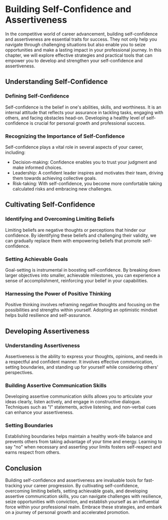 Building Self-Confidence and Assertiveness
===================================================

In the competitive world of career advancement, building self-confidence and assertiveness are essential traits for success. They not only help you navigate through challenging situations but also enable you to seize opportunities and make a lasting impact in your professional journey. In this chapter, we will explore effective strategies and practical tools that can empower you to develop and strengthen your self-confidence and assertiveness.

Understanding Self-Confidence
-----------------------------

### Defining Self-Confidence

Self-confidence is the belief in one's abilities, skills, and worthiness. It is an internal attitude that reflects your assurance in tackling tasks, engaging with others, and facing obstacles head-on. Developing a healthy level of self-confidence is crucial for personal growth and professional success.

### Recognizing the Importance of Self-Confidence

Self-confidence plays a vital role in several aspects of your career, including:

* Decision-making: Confidence enables you to trust your judgment and make informed choices.
* Leadership: A confident leader inspires and motivates their team, driving them towards achieving collective goals.
* Risk-taking: With self-confidence, you become more comfortable taking calculated risks and embracing new challenges.

Cultivating Self-Confidence
---------------------------

### Identifying and Overcoming Limiting Beliefs

Limiting beliefs are negative thoughts or perceptions that hinder our confidence. By identifying these beliefs and challenging their validity, we can gradually replace them with empowering beliefs that promote self-confidence.

### Setting Achievable Goals

Goal-setting is instrumental in boosting self-confidence. By breaking down larger objectives into smaller, achievable milestones, you can experience a sense of accomplishment, reinforcing your belief in your capabilities.

### Harnessing the Power of Positive Thinking

Positive thinking involves reframing negative thoughts and focusing on the possibilities and strengths within yourself. Adopting an optimistic mindset helps build resilience and self-assurance.

Developing Assertiveness
------------------------

### Understanding Assertiveness

Assertiveness is the ability to express your thoughts, opinions, and needs in a respectful and confident manner. It involves effective communication, setting boundaries, and standing up for yourself while considering others' perspectives.

### Building Assertive Communication Skills

Developing assertive communication skills allows you to articulate your ideas clearly, listen actively, and engage in constructive dialogue. Techniques such as "I" statements, active listening, and non-verbal cues can enhance your assertiveness.

### Setting Boundaries

Establishing boundaries helps maintain a healthy work-life balance and prevents others from taking advantage of your time and energy. Learning to say "no" when necessary and asserting your limits fosters self-respect and earns respect from others.

Conclusion
----------

Building self-confidence and assertiveness are invaluable tools for fast-tracking your career progression. By cultivating self-confidence, overcoming limiting beliefs, setting achievable goals, and developing assertive communication skills, you can navigate challenges with resilience, seize opportunities with conviction, and establish yourself as an influential force within your professional realm. Embrace these strategies, and embark on a journey of personal growth and accelerated promotion.
